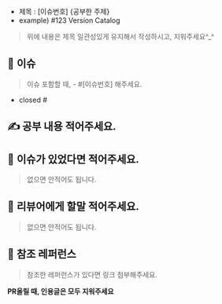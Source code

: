 - 제목 : [이슈번호] {공부한 주제}
 - example) #123 Version Catalog
> 위에 내용은 제목 일관성있게 유지해서 작성하시고, 지워주세요^_^

## 👻 이슈
> 이슈 포함할 때, - #[이슈번호] 해주세요.
- closed #
 
## ✍️ 공부 내용 적어주세요.

## 🦖 이슈가 있었다면 적어주세요.
> 없으면 안적어도 됩니다.

## 🦖 리뷰어에게 할말 적어주세요.
> 없으면 안적어도 됩니다.

## 👀 참조 레퍼런스
> 참조한 레퍼런스가 있다면 링크 첨부해주세요.

**PR올릴 때, 인용글은 모두 지워주세요**
